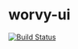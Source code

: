 # worvy-ui

[![Build Status](https://travis-ci.com/anothergitdev/worvy-ui.svg?branch=master)](https://travis-ci.com/anothergitdev/worvy-ui)
